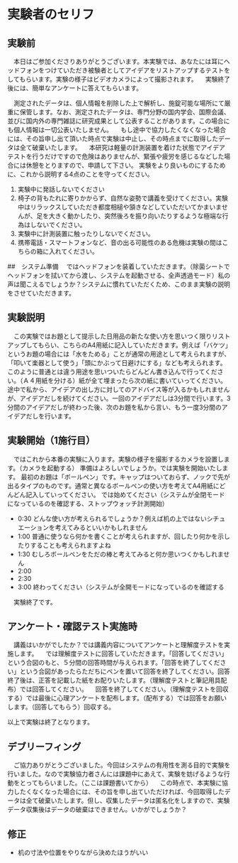 # 実験者のセリフ
## 実験前
　本日はご参加くださりありがとうございます。本実験では、あなたには耳にヘッドフォンをつけていただき被験者としてアイデアをリストアップするテストをしてもらいます。実験の様子はビデオカメラによって撮影されます。
　実験終了後には、簡単なアンケートに答えてもらいます。

　測定されたデータは、個人情報を削除した上で解析し、施錠可能な場所にて厳重に保管します。なお、測定されたデータは、専門分野の国内学会、国際会議、並びに国内外の専門雑誌に研究成果として公表することがあります。この場合にも個人情報は一切公表いたしません。
　もし途中で協力したくなくなった場合には、その旨申し出て頂いた時点で実験は中止し、その時点までに取得したデータは全て破棄いたします。
　本研究は軽量の計測装置を着けた状態でアイデアテストを行うだけですので危険はありませんが、緊張や疲労を感じるなどした場合には休憩をとりますので、申請して下さい。
 実験をより良いものにするために、これから説明する4点のことを守ってください。

 1. 実験中に発話しないでください
 2. 椅子の背もたれに寄りかからず、自然な姿勢で講義を受けてください。実験中はリラックスしていただき都度相槌や頷きなどしていただいてかまいませんが、足を大きく動かしたり、突然後ろを振り向いたりするような極端な行為はしないでください。
 3. 実験中に計測装置に触ったりしないでください。
 4. 携帯電話・スマートフォンなど、音の出る可能性のある危機は実験の間はこちらの箱に入れてください。

##　システム準備
　ではヘッドフォンを装着していただきます。（除菌シートでヘッドフォンを拭いてから渡し、システムを起動させる、全声透過モード）私の声は聞こえるでしょうか？システムに慣れていただくため、このまま実験の説明をさせていただきます。
## 実験説明
　この実験ではお題として提示した日用品の新たな使い方を思いつく限りリストアップしてもらい、こちらのA4用紙に記入していただきます。例えば「バケツ」というお題の場合には「水をためる」ことが通常の用途として考えられますが、「叩いて楽器として使う」「頭にかぶって日避けにする」なども考えられます。このように普通とは違う用途を思いついたらどんどん書き込んで行ってください。（Ａ４用紙を分ける）紙が全て埋まったら次の紙に書いていってください。途中で私から、アイデアの出し方に対してのアドバイス等が入るかもしれませんが、アイデアだしを続けてください。一回のアイデアだしは3分間で行います。3分間のアイデアだしが終わった後、次のお題を私から言い、もう一度3分間のアイデアだしを行います。


## 実験開始（1施行目）
　ではこれから本番の実験に入ります。実験の様子を撮影するカメラを設置します。（カメラを起動する）
準備はよろしいでしょうか。では実験を開始いたします。
最初のお題は「ボールペン」です。キャップはついておらず、ノックで先が出るタイプのものです。通常と異なるボールペンの使い方を考えてA4用紙にどんどん記入していってください。
では始めてください（システムが全閉モードになっているのを確認する、ストップウォッチ計測開始）

- 0:30 どんな使い方が考えられるでしょうか？例えば机の上ではないシチュエーションを考えてみるといいかもしれません
- 1:00 普通に使うなら何かを書くことが考えられますが、回したり何かを示したりすることも考えられますよね
- 1:30 むしろボールペンをただの棒と考えてみると何か思いつくかもしれません
- 2:00
- 2:30
- 3:00 終わってください（システムが全開モードになっているのを確認する

　実験終了です。

## アンケート・確認テスト実施時
　講義はいかがでしたか？では講義内容についてアンケートと理解度テストを実施します。
　では理解度テストに回答していただきます。「回答してください」という合図のもと、５分間の回答時間が与えられます。「回答を終了してください」という合図があったらただちにペンを置いて回答を終了してください。回答終了後は、正答を記載した紙をお配りいたします。（理解度テストと筆記用具配布）では回答してください。
　回答を終了してください。（理解度テストを回収する）では最後に心理アンケートを配布します。（配布する）では回答をお願いします。（回答してもらう）回収する。

以上で実験は終了となります。

## デブリーフィング
　ご協力ありがとうございました。今回はシステムの有用性を測る目的で実験を行いました。なので実験協力者さんには課題中にあえて、実験を妨げるような行動をとってもらいました。（ここは課題書いてから）
　この時点で、本実験に協力したくなくなった場合には、その旨を申し出ていただければ、今回取得したデータは全て破棄いたします。但し、収集したデータは匿名化をしますので、実験データ収集後はデータの破棄はできません。いかがでしょうか？

## 修正
- 机の寸法や位置をやりながら決めたほうがいい